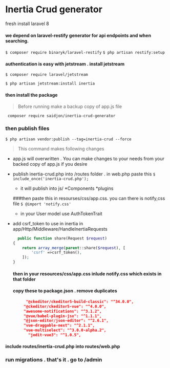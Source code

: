 # Inertia Crud generator 

fresh install laravel 8 
 
 #### we depend on laravel-restify generator for api endpoints and when searching.   
 `$ composer require binaryk/laravel-restify`
 `$ php artisan restify:setup`
 


#### authentication is easy with jetstream . install jetstream
  `$ composer require laravel/jetstream`
  
  `$ php artisan jetstream:install inertia`
  
  #### then install  the package 
>Before running make a backup copy of app.js file
 

  ` composer require saidjon/inertia-crud-generator`
 ### then publish files
 
   `$ php artisan vendor:publish --tag=inertia-crud --force`
>This command makes following changes 
+  app.js will  overwritten . You can make changes to your needs from your backed copy of app.js if you desire 
+ publish inertia-crud.php into  /routes folder .  in web.php paste this
	`$  include_once('inertia-crud.php'); `
    + it will publish into js/
		*Components
		*plugins
		
  ###then paste this in resourses/css/app.css. you can there is notify,css file
   `$ @import 'notify.css'`
   + in your User model use AuthTokenTrait 
+ add csrf_token to use in inertia in app/Http/Middleware/HandleInertiaRequests 
	```php
	  public function share(Request $request)
    {
        return array_merge(parent::share($request), [
            'csrf' =>csrf_token(),
        ]);
    }
	```
 
  
  

    
   #### then in your resources/css/app.css inlude notify.css  which exists in that folder

    
   #### copy these to package.json . remove duplicates
    
```JSON   
         "@ckeditor/ckeditor5-build-classic": "^34.0.0",
        "@ckeditor/ckeditor5-vue": "^4.0.0",
        "awesome-notifications": "^3.1.2",
        "@vue/babel-plugin-jsx": "^1.1.1",
        "@json-editor/json-editor": "^2.6.1",
        "vue-draggable-next": "^2.1.1",
        "vue-multiselect": "^3.0.0-alpha.2",
		  "jodit-vue3": "^1.0.5",
```
 
#### include routes/inertia-crud.php into routes/web.php
      

      
### run migrations . that's it . go to /admin 





